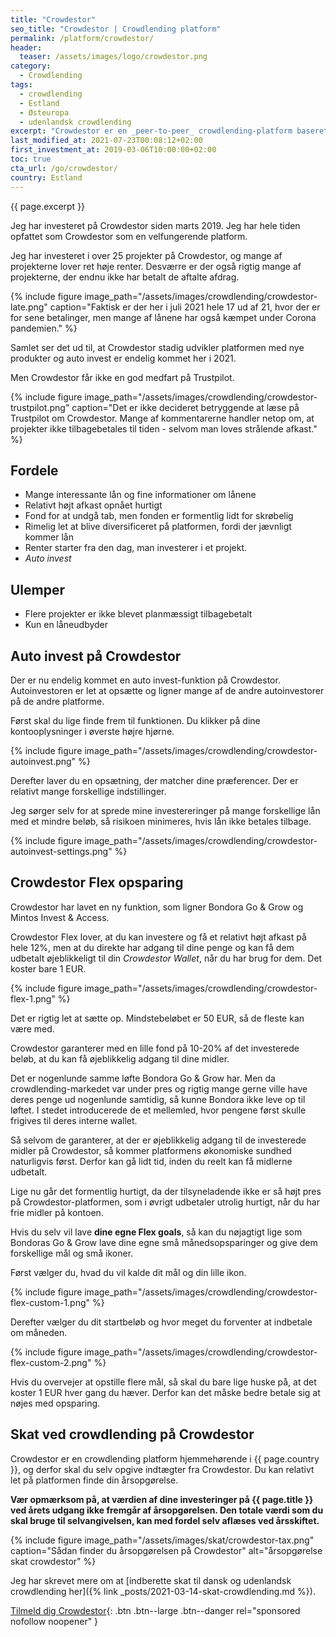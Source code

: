 ```yaml
---
title: "Crowdestor"
seo_title: "Crowdestor | Crowdlending platform"
permalink: /platform/crowdestor/
header:
  teaser: /assets/images/logo/crowdestor.png
category:
  - Crowdlending
tags:
  - crowdlending
  - Estland
  - Østeuropa
  - udenlandsk crowdlending
excerpt: "Crowdestor er en _peer-to-peer_ crowdlending-platform baseret i Estland med mange forskellige interessante projekter."
last_modified_at: 2021-07-23T00:08:12+02:00
first_investment_at: 2019-03-06T10:00:00+02:00
toc: true
cta_url: /go/crowdestor/
country: Estland
---
```


{{ page.excerpt }} 

Jeg har investeret på Crowdestor siden marts 2019. Jeg har hele tiden opfattet som Crowdestor som en velfungerende platform.

Jeg har investeret i over 25 projekter på Crowdestor, og mange af projekterne lover ret høje renter. Desværre er der også rigtig mange af projekterne, der endnu ikke har betalt de aftalte afdrag.

{% include figure image_path="/assets/images/crowdlending/crowdestor-late.png" caption="Faktisk er der her i juli 2021 hele 17 ud af 21, hvor der er for sene betalinger, men mange af lånene har også kæmpet under Corona pandemien." %}

Samlet ser det ud til, at Crowdestor stadig udvikler platformen med nye produkter og auto invest er endelig kommet her i 2021.

Men Crowdestor får ikke en god medfart på Trustpilot.

{% include figure image_path="/assets/images/crowdlending/crowdestor-trustpilot.png" caption="Det er ikke decideret betryggende at læse på Trustpilot om Crowdestor. Mange af kommentarerne handler netop om, at projekter ikke tilbagebetales til tiden - selvom man loves strålende afkast." %}

## Fordele

- Mange interessante lån og fine informationer om lånene
- Relativt højt afkast opnået hurtigt
- Fond for at undgå tab, men fonden er formentlig lidt for skrøbelig
- Rimelig let at blive diversificeret på platformen, fordi der jævnligt kommer lån
- Renter starter fra den dag, man investerer i et projekt.
- _Auto invest_

## Ulemper

- Flere projekter er ikke blevet planmæssigt tilbagebetalt
- Kun en låneudbyder

## Auto invest på Crowdestor

Der er nu endelig kommet en auto invest-funktion på Crowdestor. Autoinvestoren er let at opsætte og ligner mange af de andre autoinvestorer på de andre platforme.

Først skal du lige finde frem til funktionen. Du klikker på dine kontooplysninger i øverste højre hjørne.

{% include figure image_path="/assets/images/crowdlending/crowdestor-autoinvest.png" %}

Derefter laver du en opsætning, der matcher dine præferencer. Der er relativt mange forskellige indstillinger.

Jeg sørger selv for at sprede mine investereringer på mange forskellige lån med et mindre beløb, så risikoen minimeres, hvis lån ikke betales tilbage.

{% include figure image_path="/assets/images/crowdlending/crowdestor-autoinvest-settings.png" %}

## Crowdestor Flex opsparing

Crowdestor har lavet en ny funktion, som ligner Bondora Go & Grow og Mintos Invest & Access.

Crowdestor Flex lover, at du kan investere og få et relativt højt afkast på hele 12%, men at du direkte har adgang til dine penge og kan få dem udbetalt øjeblikkeligt til din _Crowdestor Wallet_, når du har brug for dem. Det koster bare 1 EUR.

{% include figure image_path="/assets/images/crowdlending/crowdestor-flex-1.png" %}

Det er rigtig let at sætte op. Mindstebeløbet er 50 EUR, så de fleste kan være med.

Crowdestor garanterer med en lille fond på 10-20% af det investerede beløb, at du kan få øjeblikkelig adgang til dine midler.

Det er nogenlunde samme løfte Bondora Go & Grow har. Men da crowdlending-markedet var under pres og rigtig mange gerne ville have deres penge ud nogenlunde samtidig, så kunne Bondora ikke leve op til løftet. I stedet introducerede de et mellemled, hvor pengene først skulle frigives til deres interne wallet.

Så selvom de garanterer, at der er øjeblikkelig adgang til de investerede midler på Crowdestor, så kommer platformens økonomiske sundhed naturligvis først. Derfor kan gå lidt tid, inden du reelt kan få midlerne udbetalt.

Lige nu går det formentlig hurtigt, da der tilsyneladende ikke er så højt pres på Crowdestor-platformen, som i øvrigt udbetaler utrolig hurtigt, når du har frie midler på kontoen.

Hvis du selv vil lave **dine egne Flex goals**, så kan du nøjagtigt lige som Bondoras Go & Grow lave dine egne små månedsopsparinger og give dem forskellige mål og små ikoner.

Først vælger du, hvad du vil kalde dit mål og din lille ikon.

{% include figure image_path="/assets/images/crowdlending/crowdestor-flex-custom-1.png" %}

Derefter vælger du dit startbeløb og hvor meget du forventer at indbetale om måneden.

{% include figure image_path="/assets/images/crowdlending/crowdestor-flex-custom-2.png" %}

Hvis du overvejer at opstille flere mål, så skal du bare lige huske på, at det koster 1 EUR hver gang du hæver. Derfor kan det måske bedre betale sig at nøjes med opsparing.

## Skat ved crowdlending på Crowdestor

Crowdestor er en crowdlending platform hjemmehørende i {{ page.country }}, og derfor skal du selv opgive indtægter fra Crowdestor. Du kan relativt let på platformen finde din årsopgørelse.

**Vær opmærksom på, at værdien af dine investeringer på {{ page.title }} ved årets udgang ikke fremgår af årsopgørelsen. Den totale værdi som du skal bruge til selvangivelsen, kan med fordel selv aflæses ved årsskiftet.**

{% include figure image_path="/assets/images/skat/crowdestor-tax.png" caption="Sådan finder du årsopgørelsen på Crowdestor" alt="årsopgørelse skat crowdestor" %}

Jeg har skrevet mere om at [indberette skat til dansk og udenlandsk crowdlending her]({% link _posts/2021-03-14-skat-crowdlending.md %}).

[Tilmeld dig Crowdestor](/go/crowdestor/){: .btn .btn--large .btn--danger rel="sponsored nofollow noopener" }
